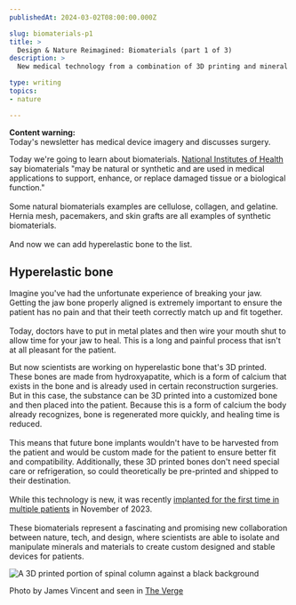 ```yaml
---
publishedAt: 2024-03-02T08:00:00.000Z

slug: biomaterials-p1
title: >
  Design & Nature Reimagined: Biomaterials (part 1 of 3)
description: >
  New medical technology from a combination of 3D printing and mineral isolation.

type: writing
topics:
- nature

---
```


**Content warning:**​  
Today's newsletter has medical device imagery and discusses surgery.





Today we're going to learn about biomaterials. [National Institutes of Health](https://click.convertkit-mail2.com/68u4ro74kvsouo9n5xuohzdz0nkk/6qheh8h7o5wz8kco/aHR0cHM6Ly93d3cubmliaWIubmloLmdvdi9zY2llbmNlLWVkdWNhdGlvbi9zY2llbmNlLXRvcGljcy9iaW9tYXRlcmlhbHM=) say biomaterials "may be natural or synthetic and are used in medical applications to support, enhance, or replace damaged tissue or a biological function."  
​  
Some natural biomaterials examples are cellulose, collagen, and gelatine. Hernia mesh, pacemakers, and skin grafts are all examples of synthetic biomaterials.  
​  
And now we can add hyperelastic bone to the list.

## Hyperelastic bone

Imagine you've had the unfortunate experience of breaking your jaw. Getting the jaw bone properly aligned is extremely important to ensure the patient has no pain and that their teeth correctly match up and fit together.  
​  
Today, doctors have to put in metal plates and then wire your mouth shut to allow time for your jaw to heal. This is a long and painful process that isn't at all pleasant for the patient.

But now scientists are working on hyperelastic bone that's 3D printed. These bones are made from hydroxyapatite, which is a form of calcium that exists in the bone and is already used in certain reconstruction surgeries. But in this case, the substance can be 3D printed into a customized bone and then placed into the patient. Because this is a form of calcium the body already recognizes, bone is regenerated more quickly, and healing time is reduced.  
​  
This means that future bone implants wouldn't have to be harvested from the patient and would be custom made for the patient to ensure better fit and compatibility. Additionally, these 3D printed bones don't need special care or refrigeration, so could theoretically be pre-printed and shipped to their destination.  
​  
While this technology is new, it was recently [implanted for the first time in multiple patients](https://click.convertkit-mail2.com/68u4ro74kvsouo9n5xuohzdz0nkk/kkhmh6hlm5er05cl/aHR0cHM6Ly93d3cubWVkaWNhbGRldmljZS1uZXR3b3JrLmNvbS9uZXdzL2RpbWVuc2lvbi1pbngtdHJlYXRzLWZpcnN0LXBhdGllbnRzLXdpdGgtM2QtcmVnZW5lcmF0aXZlLWJvbmUtZ3JhZnQvPw==) in November of 2023.  
​  
These biomaterials represent a fascinating and promising new collaboration between nature, tech, and design, where scientists are able to isolate and manipulate minerals and materials to create custom designed and stable devices for patients.

![A 3D printed portion of spinal column against a black background](https://cdn.sanity.io/images/xq50spjj/production/bd642756d3fed85aa8459e8cf9d0915f8f81392a-1200x800.jpg)

Photo by James Vincent and seen in [The Verge](https://click.convertkit-mail2.com/68u4ro74kvsouo9n5xuohzdz0nkk/58hvh7hm7n0qd0i6/aHR0cHM6Ly93d3cudGhldmVyZ2UuY29tLzIwMTYvOS8yOC8xMzA5NDY0Mi9oeXBlcmVsYXN0aWMtYm9uZS1ncmFmdC1zdWJzdGFuY2UtdW52ZWlsZWQ=)